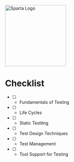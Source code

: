 <img src="https://boolerang.co.uk/wp-content/uploads/job-manager-uploads/company_logo/2018/04/SG-Logo-Black.png" alt="Sparta Logo" width="200"/>

# Checklist

- [ ] - Fundamentals of Testing
- [ ] - Life Cycles
- [ ] - Static Testitng
- [ ] - Test Design Techniques
- [ ] - Test Management
- [ ] - Tool Support for Testing
